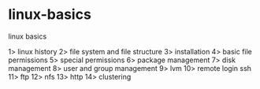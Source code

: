 # linux-basics
linux basics

1> linux history
2> file system and file structure 
3> installation
4> basic file permissions
5> special permissions
6> package management
7> disk management
8> user and group management
9> lvm
10> remote login ssh
11> ftp
12> nfs
13> http
14> clustering
